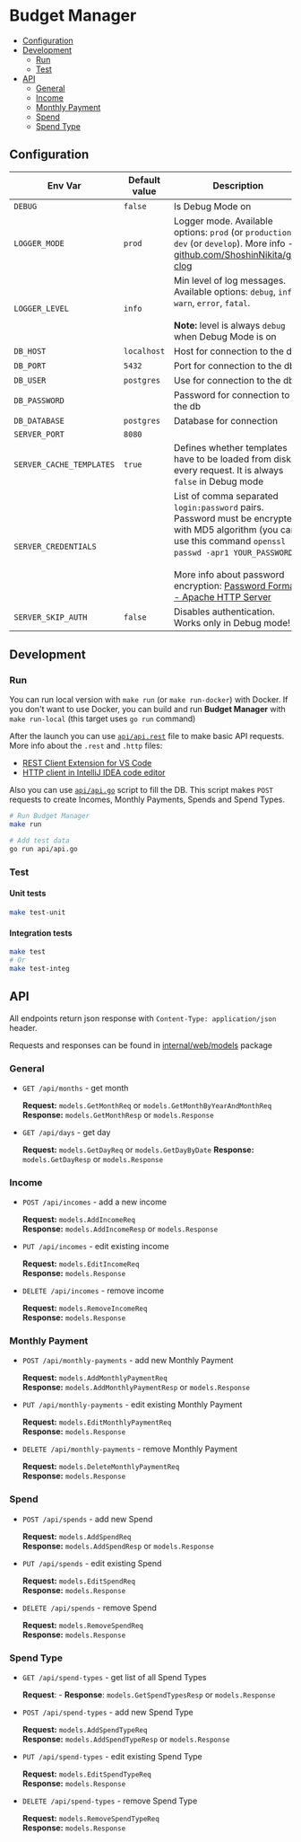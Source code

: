 # Budget Manager

- [Configuration](#configuration)
- [Development](#development)
  - [Run](#run)
  - [Test](#test)
- [API](#api)
  - [General](#general)
  - [Income](#income)
  - [Monthly Payment](#monthly-payment)
  - [Spend](#spend)
  - [Spend Type](#spend-type)

## Configuration

| Env Var                  | Default value | Description                                                                                                                                                                                                                                                                                                          |
| ------------------------ | ------------- | -------------------------------------------------------------------------------------------------------------------------------------------------------------------------------------------------------------------------------------------------------------------------------------------------------------------- |
| `DEBUG`                  | `false`       | Is Debug Mode on                                                                                                                                                                                                                                                                                                     |
| `LOGGER_MODE`            | `prod`        | Logger mode. Available options: `prod` (or `production`), `dev` (or `develop`). More info - [github.com/ShoshinNikita/go-clog](https://github.com/ShoshinNikita/go-clog)                                                                                                                                             | **** |
| `LOGGER_LEVEL`           | `info`        | Min level of log messages. Available options: `debug`, `info`, `warn`, `error`, `fatal`.<br><br>**Note:** level is always `debug` when Debug Mode is on                                                                                                                                                              |
| `DB_HOST`                | `localhost`   | Host for connection to the db                                                                                                                                                                                                                                                                                        |
| `DB_PORT`                | `5432`        | Port for connection to the db                                                                                                                                                                                                                                                                                        |
| `DB_USER`                | `postgres`    | Use for connection to the db                                                                                                                                                                                                                                                                                         |
| `DB_PASSWORD`            |               | Password for connection to the db                                                                                                                                                                                                                                                                                    |
| `DB_DATABASE`            | `postgres`    | Database for connection                                                                                                                                                                                                                                                                                              |
| `SERVER_PORT`            | `8080`        |                                                                                                                                                                                                                                                                                                                      |
| `SERVER_CACHE_TEMPLATES` | `true`        | Defines whether templates have to be loaded from disk every request. It is always `false` in Debug mode                                                                                                                                                                                                              |
| `SERVER_CREDENTIALS`     |               | List of comma separated `login:password` pairs. Password must be encrypted with MD5 algorithm (you can use this command `openssl passwd -apr1 YOUR_PASSWORD`).<br><br>More info about password encryption: [Password Formats - Apache HTTP Server](https://httpd.apache.org/docs/2.4/misc/password_encryptions.html) |
| `SERVER_SKIP_AUTH`       | `false`       | Disables authentication. Works only in Debug mode!                                                                                                                                                                                                                                                                   |

## Development

### Run

You can run local version with `make run` (or `make run-docker`) with Docker. If you don't want to use Docker, you can build and run **Budget Manager** with `make run-local` (this target uses `go run` command)

After the launch you can use [`api/api.rest`](api/api.rest) file to make basic API requests. More info about the `.rest` and `.http` files:

- [REST Client Extension for VS Code](https://github.com/Huachao/vscode-restclient)
- [HTTP client in IntelliJ IDEA code editor](https://www.jetbrains.com/help/idea/http-client-in-product-code-editor.html)

Also you can use [`api/api.go`](api/api.go) script to fill the DB. This script makes `POST` requests to create Incomes, Monthly Payments, Spends and Spend Types.

```bash
# Run Budget Manager
make run

# Add test data
go run api/api.go
```

### Test

#### Unit tests

```bash
make test-unit
```

#### Integration tests

```bash
make test
# Or
make test-integ
```

## API

All endpoints return json response with `Content-Type: application/json` header.

Requests and responses can be found in [internal/web/models](internal/web/models/models.go) package

### General

- `GET /api/months` - get month

  **Request:** `models.GetMonthReq` or `models.GetMonthByYearAndMonthReq`
  **Response:** `models.GetMonthResp` or `models.Response`

- `GET /api/days` - get day

  **Request:** `models.GetDayReq` or `models.GetDayByDate`
  **Response:** `models.GetDayResp` or `models.Response`

### Income

- `POST /api/incomes` - add a new income

  **Request:** `models.AddIncomeReq`  
  **Response:** `models.AddIncomeResp` or `models.Response`

- `PUT /api/incomes` - edit existing income

  **Request:** `models.EditIncomeReq`  
  **Response:** `models.Response`

- `DELETE /api/incomes` - remove income

  **Request:** `models.RemoveIncomeReq`  
  **Response:** `models.Response`

### Monthly Payment

- `POST /api/monthly-payments` - add new Monthly Payment

  **Request:** `models.AddMonthlyPaymentReq`  
  **Response:** `models.AddMonthlyPaymentResp` or `models.Response`

- `PUT /api/monthly-payments` - edit existing Monthly Payment

  **Request:** `models.EditMonthlyPaymentReq`  
  **Response:** `models.Response`

- `DELETE /api/monthly-payments` - remove Monthly Payment

  **Request:** `models.DeleteMonthlyPaymentReq`  
  **Response:** `models.Response`

### Spend

- `POST /api/spends` - add new Spend

  **Request:** `models.AddSpendReq`  
  **Response:** `models.AddSpendResp` or `models.Response`

- `PUT /api/spends` - edit existing Spend

  **Request:** `models.EditSpendReq`  
  **Response:** `models.Response`

- `DELETE /api/spends` - remove Spend

  **Request:** `models.RemoveSpendReq`  
  **Response:** `models.Response`

### Spend Type

- `GET /api/spend-types` - get list of all Spend Types

  **Request**: -
  **Response**: `models.GetSpendTypesResp` or `models.Response`

- `POST /api/spend-types` - add new Spend Type

  **Request:** `models.AddSpendTypeReq`  
  **Response:** `models.AddSpendTypeResp` or `models.Response`

- `PUT /api/spend-types` - edit existing Spend Type

  **Request:** `models.EditSpendTypeReq`  
  **Response:** `models.Response`

- `DELETE /api/spend-types` - remove Spend Type

  **Request:** `models.RemoveSpendTypeReq`  
  **Response:** `models.Response`
